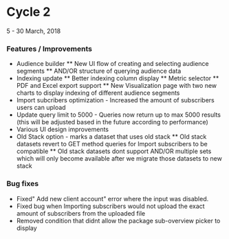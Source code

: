 # Cycle 2
5 - 30 March, 2018

### Features / Improvements
* Audience builder
** New UI flow of creating and selecting audience segments
** AND/OR structure of querying audience data
* Indexing update
** Better indexing column display
** Metric selector
** PDF and Excel export support
** New Visualization page with two new charts to display indexing of different audience segments
* Import subcribers optimization - Increased the amount of subscribers users can upload
* Update query limit to 5000 - Queries now return up to max 5000 results (this will be adjusted based in the future according to performance)
* Various UI design improvements
* Old Stack option - marks a dataset that uses old stack
** Old stack datasets revert to GET method queries for Import subscribers to be compatible
** Old stack datasets dont support AND/OR multiple sets which will only become available after we migrate those datasets to new stack


### Bug fixes
* Fixed" Add new client account" error where the input was disabled.
* Fixed bug when Importing subscribers would not upload the exact amount of subscribers from the uploaded file
* Removed condition that didnt allow the package sub-overview picker to display
